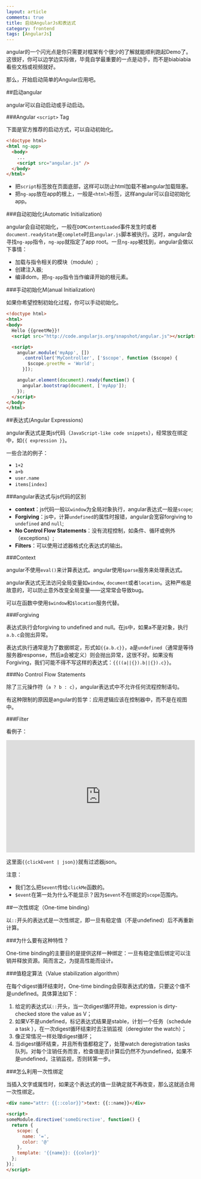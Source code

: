 ```yaml
---
layout: article
comments: true
title: 启动AngularJs和表达式
category: frontend
tags: [AngularJs]
---
```


angular的一个闪光点是你只需要对框架有个很少的了解就能顺利跑起Demo了。这很好，你可以边学边实际做，毕竟自学最重要的一点是动手，而不是biabiabia看些文档或视频就好。

那么，开始启动简单的Angular应用吧。

##启动angular

angular可以自动启动或手动启动。

###Angular `<script>` Tag

下面是官方推荐的启动方式，可以自动初始化。

```html
<!doctype html>
<html ng-app>
  <body>
    ...
    <script src="angular.js" />
  </body>
</html>
```

- 把`script`标签放在页面底部，这样可以防止html加载不被angular加载阻塞。
- 把`ng-app`放在app的根上，一般是`<html>`标签，这样angular可以自动初始化app。

###自动初始化(Automatic Initialization)

angular会自动初始化，一般在`DOMContentLoaded`事件发生时或者`document.readyState`是`complete`时且`angular.js`脚本被执行。这时，angular会寻找`ng-app`指令，`ng-app`就指定了app root。一旦`ng-app`被找到，angular会做以下事情：

- 加载与指令相关的模块（module）;
- 创建注入器;
- 编译dom，把`ng-app`指令当作编译开始的根元素。

###手动初始化M(anual Initialization)

如果你希望控制初始化过程，你可以手动初始化。

```html
<!doctype html>
<html>
<body>
  Hello {{greetMe}}!
  <script src="http://code.angularjs.org/snapshot/angular.js"></script>

  <script>
    angular.module('myApp', [])
      .controller('MyController', ['$scope', function ($scope) {
        $scope.greetMe = 'World';
      }]);

    angular.element(document).ready(function() {
      angular.bootstrap(document, ['myApp']);
    });
  </script>
</body>
</html>
```

##表达式(Angular Expressions)

angular表达式是类js代码（`JavaScript-like code snippets`），经常放在绑定中，如`{{ expression }}`。

一些合法的例子：

- `1+2`
- `a+b`
- `user.name`
- `items[index]`

###angular表达式与js代码的区别

- **context**：js代码一般以`window`为全局对象执行，angular表达式一般是`scope`;
- **Forgiving**：js中，计算`undefined`的属性时报错，angular会宽容forgiving to `undefined` and `null`;
- **No Control Flow Statements**：没有流程控制，如条件、循环或例外（exceptions）;
- **Filters**：可以使用过滤器格式化表达式的输出。

###Context

angular不使用`eval()`来计算表达式。angular使用`$parse`服务来处理表达式。

angular表达式无法访问全局变量如`window`, `document`或者`location`。这种严格是故意的，可以防止意外改变全局变量——这常常会导致bug。

可以在函数中使用`$window`和`$location`服务代替。

###Forgiving

表达式执行会forgiving to undefined and null。在js中，如果a不是对象，执行`a.b.c`会抛出异常。

表达式执行通常是为了数据绑定，形式如`{{a.b.c}}`，a是`undefined`（通常是等待服务器response，然后a会被定义）则会抛出异常，这很不好。如果没有Forgiving，我们可能不得不写这样的表达式：`{{((a||{}).b||{}).c}}`。

###No Control Flow Statements

除了三元操作符（`a ? b : c`），angular表达式中不允许任何流程控制语句。

有这种限制的原因是angular的哲学：应用逻辑应该在控制器中，而不是在视图中。

###Filter

看例子：

<iframe width="100%" height="300" src="http://jsfiddle.net/creeper/vbd4qdwm/embedded/" allowfullscreen="allowfullscreen" frameborder="0"></iframe>

这里面`{{clickEvent | json}}`就有过滤器json。

注意：

- 我们怎么把`$event`传给`clickMe`函数的。
- `$event`在第一处为什么不能显示？因为`$event`不在绑定的`scope`范围内。

##一次性绑定（One-time binding）

以`::`开头的表达式是一次性绑定，即一旦有稳定值（不是undefined）后不再重新计算。

###为什么要有这种特性？

One-time binding的主要目的是提供这样一种绑定：一旦有稳定值后绑定可以注销并释放资源。简而言之，为提高性能而设计。

###值稳定算法（Value stabilization algorithm）

在每个digest循环结束时，One-time binding会获取表达式的值，只要这个值不是undefined。具体算法如下：

1. 给定的表达式以`::`开头，当一次digest循环开始，expression is dirty-checked store the value as V；
2. 如果V不是undefined，标记表达式结果是stable，计划一个任务（schedule a task ），在一次digest循环结束时去注销监视（deregister the watch）；
3. 像正常情况一样处理digest循环；
4. 当digest循环结束，并且所有值都稳定了，处理watch deregistration tasks队列。对每个注销任务而言，检查值是否计算后仍然不为undefined，如果不是undefined，注销监视，否则转第一步。

###怎么利用一次性绑定

当插入文字或属性时，如果这个表达式的值一旦确定就不再改变，那么这就适合用一次性绑定。

```html
<div name="attr: {{::color}}">text: {{::name}}</div>

<script>
someModule.directive('someDirective', function() {
  return {
    scope: {
      name: '=',
      color: '@'
    },
    template: '{{name}}: {{color}}'
  };
});
</script>
```

